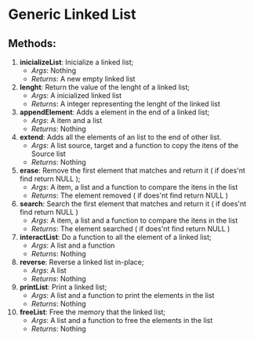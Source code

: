 # Generic Linked List
## Methods:
1) **inicializeList**: Inicialize a linked list;
    - *Args*: Nothing
    - *Returns*: A new empty linked list
2) **lenght**: Return the value of the lenght of a linked list;
    - *Args*: A inicialized linked list
    - *Returns*: A integer representing the lenght of the linked list
3) **appendElement**: Adds a element in the end of a linked list;
    - *Args*: A item and a list
    - *Returns*: Nothing
4) **extend**: Adds all the elements of an list to the end of other list.
    - *Args*: A list source, target and a function to copy the itens of the Source list
    - *Returns*: Nothing
5) **erase**: Remove the first element that matches and return it ( if does'nt find return NULL );
    - *Args*: A item, a list and a function to compare the itens in the list
    - *Returns*: The element removed ( if does'nt find return NULL )
6) **search**: Search the first element that matches and return it ( if does'nt find return NULL )
    - *Args*: A item, a list and a function to compare the itens in the list
    - *Returns*: The element searched ( if does'nt find return NULL )
7) **interactList**: Do a function to all the element of a linked list;
    - *Args*: A list and a function
    - *Returns*: Nothing
8) **reverse**: Reverse a linked list in-place;
    - *Args*: A list
    - *Returns*: Nothing
9) **printList**: Print a linked list;
    - *Args*: A list and a function to print the elements in the list
    - *Returns*: Nothing
10) **freeList**: Free the memory that the linked list;
    - *Args*: A list and a function to free the elements in the list
    - *Returns*: Nothing